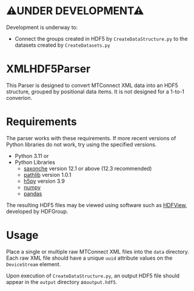 
# ⚠**UNDER DEVELOPMENT**⚠

Development is underway to:

* Connect the groups created in HDF5 by `CreateDataStructure.py` to the datasets created by `CreateDatasets.py` 

# XMLHDF5Parser

This Parser is designed to convert MTConnect XML data into an HDF5 structure, grouped by positional data items. It is not designed for a 1-to-1 converion.

# Requirements

The parser works with these requirements. If more recent versions of Python libraries do not work, try using the specified versions.

* Python 3.11 or 
* Python Libraries
  * [saxonche](https://pypi.org/project/saxonche/) version 12.1 or above (12.3 recommended)
  * [pathlib](https://pypi.org/project/pathlib/) version 1.0.1
  * [h5py](https://pypi.org/project/h5py/) version 3.9
  * [numpy](https://pypi.org/project/numpy/)
  * [pandas](https://pypi.org/project/pandas/)
  
The resulting HDF5 files may be viewed using software such as [HDFView](https://www.hdfgroup.org/downloads/hdfview/), developed by HDFGroup.

# Usage

Place a single or multiple raw MTConnect XML files into the `data` directory. Each raw XML file should have a unique `uuid` attribute values on the `DeviceStream` element.


Upon execution of `CreateDataStructure.py`, an output HDF5 file should appear in the `output` directory as`output.hdf5`.  
